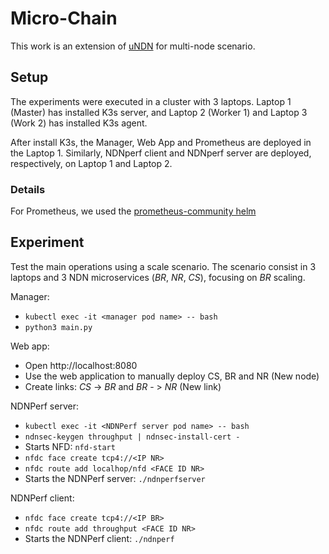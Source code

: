 ﻿# Micro-Chain

This work is an extension of [uNDN](https://github.com/Nayald/NDN-microservices) for multi-node scenario.

## Setup

The experiments were executed in a cluster with 3 laptops. Laptop 1 (Master) has installed K3s server, and Laptop 2 (Worker 1) and Laptop 3 (Work 2) has installed K3s agent.

After install K3s, the Manager, Web App and Prometheus are deployed in the Laptop 1. Similarly, NDNperf client and NDNperf server are deployed, respectively, on Laptop 1 and Laptop 2.

### Details

For Prometheus, we used the [prometheus-community helm](https://github.com/prometheus-community/helm-charts) 

## Experiment 

Test the main operations using a scale scenario. The scenario consist in 3 laptops and 3 NDN microservices (*BR*, *NR*, *CS*), focusing on *BR* scaling.

Manager:

- ```kubectl exec -it <manager pod name> -- bash```
- ```python3 main.py```

Web app:

- Open http://localhost:8080
- Use the web application to manually deploy CS, BR and NR (New node)
- Create links: *CS* -> *BR* and *BR* - > *NR* (New link)

NDNPerf server:

- ```kubectl exec -it <NDNPerf server pod name> -- bash```
- ```ndnsec-keygen throughput | ndnsec-install-cert -```
- Starts NFD: ```nfd-start```
- ```nfdc face create tcp4://<IP NR>```
- ```nfdc route add localhop/nfd <FACE ID NR>```
- Starts the NDNPerf server: ```./ndnperfserver```

NDNPerf client:

- ```nfdc face create tcp4://<IP BR>```
- ```nfdc route add throughput <FACE ID NR>```
- Starts the NDNPerf client: ```./ndnperf``` 
